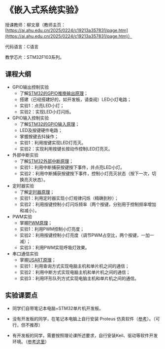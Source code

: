 # 《嵌入式系统实验》

授课教师：柳文章（教师主页：[https://ai.ahu.edu.cn/2025/0224/c19213a357831/page.htm](https://ai.ahu.edu.cn/2025/0224/c19213a357831/page.htm)）

代码语言：C语言

教学芯片：STM32F103系列。

## 课程大纲

- GPIO输出控制实验
  - 了解[STM32的GPIO推挽输出原理](https://github.com/wenzhangliu/EmbediedSystemsCourse/tree/main/ch5-GPIO)；
  - 搭建（已经搭建好的，如开发板，请查阅）LED小灯电路；
  - 实验1：点亮LED小灯；
  - 实验2：实现LED小灯闪烁。
- GPIO输入控制实验
  - 了解[STM32的GPIO输入原理](https://github.com/wenzhangliu/EmbediedSystemsCourse/tree/main/ch5-GPIO)；
  - LED及按键硬件电路；
  - 掌握按键去抖操作；
  - 实验1：利用按键实现LED灯亮灭。
  - 实验2：实现利用按键长按动作控制LED灯亮灭。
- 外部中断实验
  - 了解[STM32外部中断原理](https://github.com/wenzhangliu/EmbediedSystemsCourse/tree/main/ch6-STM32-Interrupt)；
  - 实验1：利用中断捕获按键按下事件，并点亮LED小灯。
  - 实验2：利用中断捕获按键按下事件，控制小灯亮灭状态（按下一次，切换亮灭状态）。
- 定时器实验
  - 了解[定时器原理](https://github.com/wenzhangliu/EmbediedSystemsCourse/tree/main/ch7-TIM)；
  - 实验1：利用定时器实现小灯规律闪烁（精确到秒）；
  - 实验2：利用按键控制小灯闪烁频率（两个按键，分别用于控制频率增加和减小）。
- PWM实验
  - 掌握[PWM原理](https://github.com/wenzhangliu/EmbediedSystemsCourse/tree/main/ch7-TIM#%E8%BE%93%E5%87%BApwm%E6%A8%A1%E5%BC%8F)；
  - 实验1：利用PWM控制小灯亮度；
  - 实验2：利用按键控制小灯亮度（调节PWM占空比，两个按键，一加一减）；
  - 实验3：利用PWM实现呼吸灯效果。
- 串口通信实验
  - 掌握[USART原理](https://github.com/wenzhangliu/EmbediedSystemsCourse/tree/main/ch8-SerialCommunication)；
  - 实验1：利用查询方式实现电脑主机和单片机之间的通信；
  - 实验2：利用中断方式实现电脑主机和单片机之间的通信；
  - 实验3：利用环形队列方式实现电脑主机和单片机之间的通信。

## 实验课要点

- 同学们自带笔记本电脑+STM32单片机开发板。

- 没有开发板的同学，在笔记本电脑上自行安装 Proteus 仿真软件（[参考](https://blog.csdn.net/qq_29734297/article/details/122432150)）。（可行，但不推荐）

- 有开发板的同学，需要按照理论课所述要求，自行安装Keil、驱动等软件开发环境。（[参考这里](https://github.com/wenzhangliu/EmbediedSystemsCourse/tree/main/ch4-STM32-Start)）
